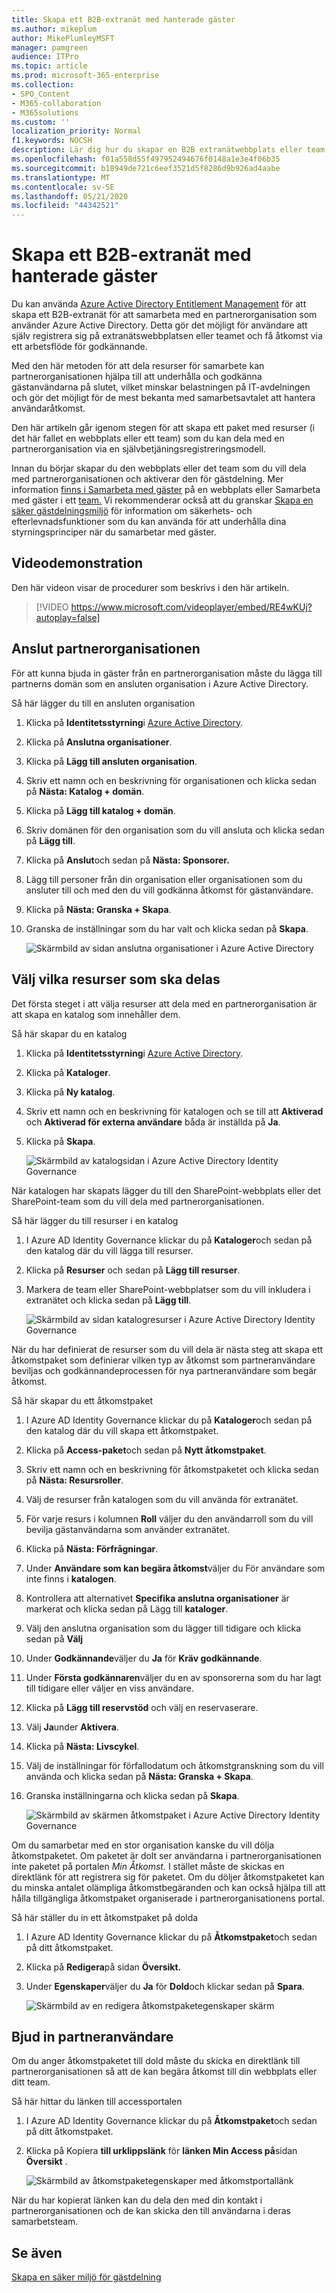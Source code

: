 ```yaml
---
title: Skapa ett B2B-extranät med hanterade gäster
ms.author: mikeplum
author: MikePlumleyMSFT
manager: pamgreen
audience: ITPro
ms.topic: article
ms.prod: microsoft-365-enterprise
ms.collection:
- SPO_Content
- M365-collaboration
- M365solutions
ms.custom: ''
localization_priority: Normal
f1.keywords: NOCSH
description: Lär dig hur du skapar en B2B extranätwebbplats eller team med hanterade gästanvändare från en partnerorganisation.
ms.openlocfilehash: f01a558d55f497952494676f0148a1e3e4f06b35
ms.sourcegitcommit: b18949de721c6eef3521d5f8286d9b926ad4aabe
ms.translationtype: MT
ms.contentlocale: sv-SE
ms.lasthandoff: 05/21/2020
ms.locfileid: "44342521"
---
```

# <a name="create-a-b2b-extranet-with-managed-guests"></a>Skapa ett B2B-extranät med hanterade gäster

Du kan använda [Azure Active Directory Entitlement Management](https://docs.microsoft.com/azure/active-directory/governance/entitlement-management-overview) för att skapa ett B2B-extranät för att samarbeta med en partnerorganisation som använder Azure Active Directory. Detta gör det möjligt för användare att själv registrera sig på extranätswebbplatsen eller teamet och få åtkomst via ett arbetsflöde för godkännande.

Med den här metoden för att dela resurser för samarbete kan partnerorganisationen hjälpa till att underhålla och godkänna gästanvändarna på slutet, vilket minskar belastningen på IT-avdelningen och gör det möjligt för de mest bekanta med samarbetsavtalet att hantera användaråtkomst.

Den här artikeln går igenom stegen för att skapa ett paket med resurser (i det här fallet en webbplats eller ett team) som du kan dela med en partnerorganisation via en självbetjäningsregistreringsmodell. 

Innan du börjar skapar du den webbplats eller det team som du vill dela med partnerorganisationen och aktiverar den för gästdelning. Mer information [finns i Samarbeta med gäster](collaborate-in-site.md) på en webbplats eller Samarbeta med gäster i ett [team.](collaborate-as-team.md) Vi rekommenderar också att du granskar [Skapa en säker gästdelningsmiljö](create-secure-guest-sharing-environment.md) för information om säkerhets- och efterlevnadsfunktioner som du kan använda för att underhålla dina styrningsprinciper när du samarbetar med gäster.

## <a name="video-demonstration"></a>Videodemonstration

Den här videon visar de procedurer som beskrivs i den här artikeln.

> [!VIDEO https://www.microsoft.com/videoplayer/embed/RE4wKUj?autoplay=false]

## <a name="connect-the-partner-organization"></a>Anslut partnerorganisationen

För att kunna bjuda in gäster från en partnerorganisation måste du lägga till partnerns domän som en ansluten organisation i Azure Active Directory.

Så här lägger du till en ansluten organisation
1. Klicka på **Identitetsstyrning**i [Azure Active Directory](https://aad.portal.azure.com).
2. Klicka på **Anslutna organisationer**.
4. Klicka på **Lägg till ansluten organisation**.
5. Skriv ett namn och en beskrivning för organisationen och klicka sedan på **Nästa: Katalog + domän**.
6. Klicka på **Lägg till katalog + domän**.
7. Skriv domänen för den organisation som du vill ansluta och klicka sedan på **Lägg till**.
8. Klicka på **Anslut**och sedan på **Nästa: Sponsorer.**
9. Lägg till personer från din organisation eller organisationen som du ansluter till och med den du vill godkänna åtkomst för gästanvändare.
10. Klicka på **Nästa: Granska + Skapa**.
11. Granska de inställningar som du har valt och klicka sedan på **Skapa**.

    ![Skärmbild av sidan anslutna organisationer i Azure Active Directory](../media/identity-governance-connected-organizations.png)

## <a name="choose-the-resources-to-share"></a>Välj vilka resurser som ska delas

Det första steget i att välja resurser att dela med en partnerorganisation är att skapa en katalog som innehåller dem.

Så här skapar du en katalog
1. Klicka på **Identitetsstyrning**i [Azure Active Directory](https://aad.portal.azure.com).
2. Klicka på **Kataloger**.
3. Klicka på **Ny katalog**.
4. Skriv ett namn och en beskrivning för katalogen och se till att **Aktiverad** och **Aktiverad för externa användare** båda är inställda på **Ja**.
5. Klicka på **Skapa**.

   ![Skärmbild av katalogsidan i Azure Active Directory Identity Governance](../media/identity-governance-catalogs.png)

När katalogen har skapats lägger du till den SharePoint-webbplats eller det SharePoint-team som du vill dela med partnerorganisationen.

Så här lägger du till resurser i en katalog
1. I Azure AD Identity Governance klickar du på **Kataloger**och sedan på den katalog där du vill lägga till resurser.
2. Klicka på **Resurser** och sedan på **Lägg till resurser**.
3. Markera de team eller SharePoint-webbplatser som du vill inkludera i extranätet och klicka sedan på **Lägg till**.

   ![Skärmbild av sidan katalogresurser i Azure Active Directory Identity Governance](../media/identity-governance-catalog-resource.png)

När du har definierat de resurser som du vill dela är nästa steg att skapa ett åtkomstpaket som definierar vilken typ av åtkomst som partneranvändare beviljas och godkännandeprocessen för nya partneranvändare som begär åtkomst.

Så här skapar du ett åtkomstpaket
1. I Azure AD Identity Governance klickar du på **Kataloger**och sedan på den katalog där du vill skapa ett åtkomstpaket.
2. Klicka på **Access-paket**och sedan på **Nytt åtkomstpaket**.
3. Skriv ett namn och en beskrivning för åtkomstpaketet och klicka sedan på **Nästa: Resursroller**.
4. Välj de resurser från katalogen som du vill använda för extranätet.
5. För varje resurs i kolumnen **Roll** väljer du den användarroll som du vill bevilja gästanvändarna som använder extranätet.
6. Klicka på **Nästa: Förfrågningar**.
7. Under **Användare som kan begära åtkomst**väljer du För användare som inte finns i **katalogen**.
8. Kontrollera att alternativet **Specifika anslutna organisationer** är markerat och klicka sedan på Lägg till **kataloger**.
9. Välj den anslutna organisation som du lägger till tidigare och klicka sedan på **Välj**
10. Under **Godkännande**väljer du **Ja** för **Kräv godkännande**.
11. Under **Första godkännaren**väljer du en av sponsorerna som du har lagt till tidigare eller väljer en viss användare.
12. Klicka på **Lägg till reservstöd** och välj en reservaserare.
13. Välj **Ja**under **Aktivera**.
14. Klicka på **Nästa: Livscykel**.
15. Välj de inställningar för förfallodatum och åtkomstgranskning som du vill använda och klicka sedan på **Nästa: Granska + Skapa**.
16. Granska inställningarna och klicka sedan på **Skapa**.

    ![Skärmbild av skärmen åtkomstpaket i Azure Active Directory Identity Governance](../media/identity-governance-access-packages.png)

Om du samarbetar med en stor organisation kanske du vill dölja åtkomstpaketet. Om paketet är dolt ser användarna i partnerorganisationen inte paketet på portalen *Min Åtkomst.* I stället måste de skickas en direktlänk för att registrera sig för paketet. Om du döljer åtkomstpaketet kan du minska antalet olämpliga åtkomstbegäranden och kan också hjälpa till att hålla tillgängliga åtkomstpaket organiserade i partnerorganisationens portal.

Så här ställer du in ett åtkomstpaket på dolda
1. I Azure AD Identity Governance klickar du på **Åtkomstpaket**och sedan på ditt åtkomstpaket.
2. Klicka på **Redigera**på sidan **Översikt.**
3. Under **Egenskaper**väljer du **Ja** för **Dold**och klickar sedan på **Spara**.

   ![Skärmbild av en redigera åtkomstpaketegenskaper skärm](../media/identity-governance-access-package-hidden.png)

## <a name="invite-partner-users"></a>Bjud in partneranvändare

Om du anger åtkomstpaketet till dold måste du skicka en direktlänk till partnerorganisationen så att de kan begära åtkomst till din webbplats eller ditt team.

Så här hittar du länken till accessportalen
1. I Azure AD Identity Governance klickar du på **Åtkomstpaket**och sedan på ditt åtkomstpaket.
2. Klicka på Kopiera **till urklippslänk** för **länken Min Access på**sidan **Översikt** .

   ![Skärmbild av åtkomstpaketegenskaper med åtkomstportallänk](../media/identity-governance-access-portal-link.png)

När du har kopierat länken kan du dela den med din kontakt i partnerorganisationen och de kan skicka den till användarna i deras samarbetsteam.

## <a name="see-also"></a>Se även

[Skapa en säker miljö för gästdelning](create-secure-guest-sharing-environment.md)

